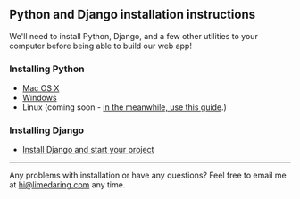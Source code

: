 ## Python and Django installation instructions

We'll need to install Python, Django, and a few other utilities to your computer
before being able to build our web app!

### Installing Python

* [Mac OS X](https://github.com/limedaring/HelloWebApp/blob/master/installation-instructions/python-installation-mac.md)
* [Windows](https://github.com/limedaring/HelloWebApp/blob/master/installation-instructions/python-installation-windows.md)
* Linux (coming soon - [in the meanwhile, use this guide](http://docs.python-guide.org/en/latest/starting/install/linux/).)

### Installing Django

* [Install Django and start your project](https://github.com/limedaring/HelloWebApp/blob/master/installation-instructions/starting-your-project.md)

- - -

Any problems with installation or have any questions? Feel free to email me at
[hi@limedaring.com](mailto:hi@limedaring.com) any time.
